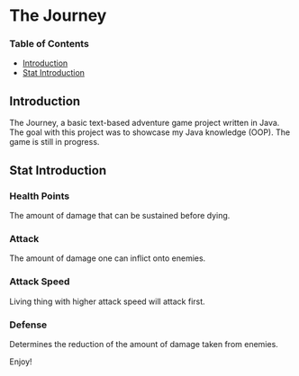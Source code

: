 # The Journey

### Table of Contents
 - [Introduction](#Introduction)
 - [Stat Introduction](#stat-introduction)

## Introduction
The Journey, a basic text-based adventure game project written in Java. The goal with this project was to showcase my Java knowledge (OOP). The game is still in progress. 

## Stat Introduction
### Health Points
The amount of damage that can be sustained before dying.

### Attack
The amount of damage one can inflict onto enemies.

### Attack Speed
Living thing with higher attack speed will attack first.

### Defense
Determines the reduction of the amount of damage taken from enemies.

Enjoy!
